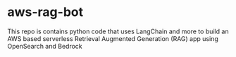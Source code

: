 # aws-rag-bot
This repo is contains python code that uses LangChain and more to build an AWS based serverless Retrieval Augmented Generation (RAG) app using OpenSearch and Bedrock 
